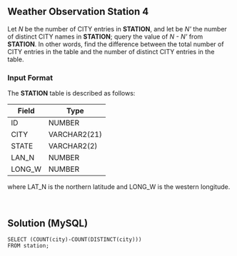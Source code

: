 [comment]: <> (Written: 23-Mar-2020)

## Weather Observation Station 4
Let _N_ be the number of CITY entries in **STATION**, and let be _N'_ the number of distinct CITY names in **STATION**; query the value of _N - N'_ from **STATION**. 
In other words, find the difference between the total number of CITY entries in the table and the number of distinct CITY entries in the table.

### Input Format
The **STATION** table is described as follows:

| Field  | Type         |
|--------|--------------|
| ID     | NUMBER       |
| CITY   | VARCHAR2(21) |
| STATE  | VARCHAR2(2)  |
| LAN_N  | NUMBER       |
| LONG_W | NUMBER       |

where LAT_N is the northern latitude and LONG_W is the western longitude.

&nbsp;
## Solution (MySQL)
```
SELECT (COUNT(city)-COUNT(DISTINCT(city))) 
FROM station;
```